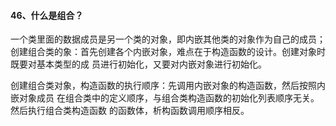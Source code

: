 #### 46、什么是组合？

⼀个类⾥⾯的数据成员是另⼀个类的对象，即内嵌其他类的对象作为⾃⼰的成员；创建组合类的象：⾸先创建各个内嵌对象，难点在于构造函数的设计。创建对象时既要对基本类型的成 员进⾏初始化，⼜要对内嵌对象进⾏初始化。

创建组合类对象，构造函数的执⾏顺序：先调⽤内嵌对象的构造函数，然后按照内嵌对象成员 在组合类中的定义顺序，与组合类构造函数的初始化列表顺序⽆关。然后执⾏组合类构造函数 的函数体，析构函数调⽤顺序相反。